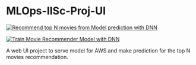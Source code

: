 # MLOps-IISc-Proj-UI

[![Recommend top N movies from Model prediction with DNN](https://github.com/asheshd/MLOps-IISc-Proj-UI/actions/workflows/predict_movies.yaml/badge.svg?branch=main)](https://github.com/asheshd/MLOps-IISc-Proj-UI/actions/workflows/predict_movies.yaml)

[![Train Movie Recommender Model with DNN](https://github.com/asheshd/MLOps-IISc-Movie_Recommender/actions/workflows/model_train.yaml/badge.svg?branch=main)](https://github.com/asheshd/MLOps-IISc-Movie_Recommender/actions/workflows/model_train.yaml)

A web UI project to serve model for AWS and make prediction for the top N  movies recommendation.


